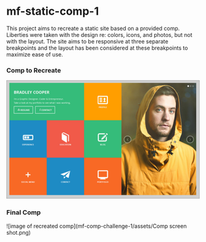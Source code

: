 # mf-static-comp-1

This project aims to recreate a static site based on a provided comp. Liberties were taken with the design re: colors, icons, and photos, but not with the layout. The site aims to be responsive at three separate breakpoints and the layout has been considered at these breakpoints to maximize ease of use.

### Comp to Recreate

![image of original comp](https://github.com/mollyfoz/mf-comp-challenge-1/blob/master/assets/static-comp-challenge-1.jpg)


### Final Comp
![image of recreated comp](mf-comp-challenge-1/assets/Comp screen shot.png)
